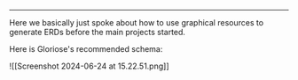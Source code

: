 ___

Here we basically just spoke about how to use graphical resources to generate ERDs before the main projects started.

Here is Gloriose's recommended schema:

![[Screenshot 2024-06-24 at 15.22.51.png]]